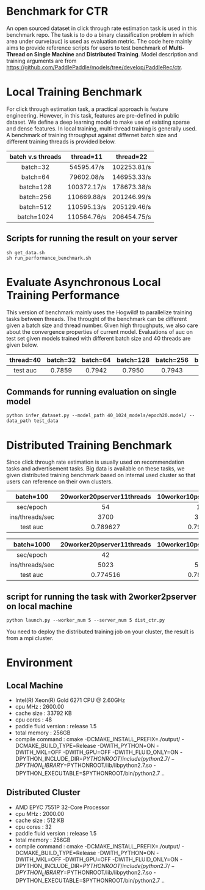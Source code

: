 # Benchmark for CTR
An open sourced dataset in click through rate estimation task is used in this benchmark repo.
The task is to do a binary classification problem in which area under curve(auc) is used as evaluation metric. The code here mainly aims to provide reference scripts for users to test benchmark of **Multi-Thread on Single Machine** and **Distributed Training**. Model description and training arguments are from https://github.com/PaddlePaddle/models/tree/develop/PaddleRec/ctr.

# Local Training Benchmark
For click through estimation task, a practical approach is feature engineering. However, in this task, features are pre-defined in public dataset. We define a deep learning model to make use of existing sparse and dense features. In local training, multi-thread training is generally used. A benchmark of training throughput against differnet batch size and different training threads is provided below.

| batch v.s threads |  thread=11  |  thread=22  |
|:-----------------:|:-----------:|:-----------:|
|      batch=32     |  54595.47/s | 102253.81/s |
|      batch=64     |  79602.08/s | 146953.33/s |
|     batch=128     | 100372.17/s | 178673.38/s |
|     batch=256     | 110669.88/s | 201246.99/s |
|     batch=512     | 110595.13/s | 205129.46/s |
|     batch=1024    | 110564.76/s | 206454.75/s |
## Scripts for running the result on your server
```
sh get_data.sh
sh run_performance_benchmark.sh
```

# Evaluate Asynchronous Local Training Performance
This version of benchmark mainly uses the Hogwild! to parallelize training tasks between threads. The throught of the benchmark can be different given a batch size and thread number. Given high throughputs, we also care about the convergence properties of current model. Evaluations of auc on test set given models trained with different batch size and 40 threads are given below.

| thread=40 | batch=32 | batch=64 | batch=128 | batch=256 | batch=512 | batch=1024 |
|:---------:|:--------:|:--------:|:---------:|:---------:|:---------:|:----------:|
|  test auc |  0.7859  |  0.7942  |   0.7950  |   0.7943  |   0.7925  |    0.788   |

## Commands for running evaluation on single model
```
python infer_dataset.py --model_path 40_1024_models/epoch20.model/ --data_path test_data
```

# Distributed Training Benchmark
Since click through rate estimation is usually used on recommendation tasks and advertisement tasks. Big data is available on these tasks, we given distributed training benchmark based on internal used cluster so that users can reference on their own clusters.

|    batch=100    | 20worker20pserver11threads | 10worker10pserver11threads | 5worker5pserver11threads |
|:---------------:|:------------------------:|:--------------------------:|:--------------------------:|
|    sec/epoch    |            54            |             103            |             198            |
| ins/threads/sec |           3700           |            3860            |            4113            |
|     test auc    |         0.789627         |          0.793605          |          0.793794          |

|    batch=1000   | 20worker20pserver11threads | 10worker10pserver11threads | 5worker5pserver11threads |
|:---------------:|:------------------------:|:--------------------------:|:--------------------------:|
|    sec/epoch    |            42            |             81             |             159            |
| ins/threads/sec |           5023           |            5080            |            5220            |
|     test auc    |         0.774516         |          0.788851          |          0.794097          |

## script for running the task with 2worker2pserver on local machine
```
python launch.py --worker_num 5 --server_num 5 dist_ctr.py
```
You need to deploy the distributed training job on your cluster, the result is from a mpi cluster.

# Environment

## Local Machine
- Intel(R) Xeon(R) Gold 6271 CPU @ 2.60GHz
- cpu MHz : 2600.00
- cache size : 33792 KB
- cpu cores : 48
- paddle fluid version : release 1.5
- total memory : 256GB
- compile command : cmake -DCMAKE_INSTALL_PREFIX=./output/ -DCMAKE_BUILD_TYPE=Release -DWITH_PYTHON=ON -DWITH_MKL=OFF -DWITH_GPU=OFF -DWITH_FLUID_ONLY=ON -DPYTHON_INCLUDE_DIR=$PYTHONROOT/include/python2.7/ -DPYTHON_LIBRARY=$PYTHONROOT/lib/libpython2.7.so -DPYTHON_EXECUTABLE=$PYTHONROOT/bin/python2.7 ..

## Distributed Cluster
- AMD EPYC 7551P 32-Core Processor
- cpu MHz : 2000.00
- cache size : 512 KB
- cpu cores : 32
- paddle fluid version : release 1.5
- total memory : 256GB
- compile command : cmake -DCMAKE_INSTALL_PREFIX=./output/ -DCMAKE_BUILD_TYPE=Release -DWITH_PYTHON=ON -DWITH_MKL=OFF -DWITH_GPU=OFF -DWITH_FLUID_ONLY=ON -DPYTHON_INCLUDE_DIR=$PYTHONROOT/include/python2.7/ -DPYTHON_LIBRARY=$PYTHONROOT/lib/libpython2.7.so -DPYTHON_EXECUTABLE=$PYTHONROOT/bin/python2.7 ..

